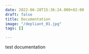 ```yaml
---
date: 2022-06-28T15:36:24.000+02:00
draft: false
title: Documentation
image: "/depliant_01.jpg"
tags: []

---
```

test documentation